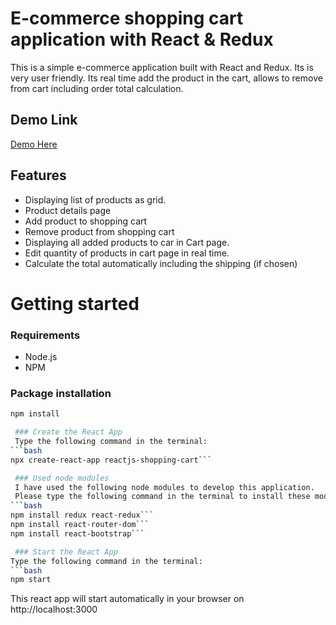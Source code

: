 # E-commerce shopping cart application with React & Redux

This is a simple e-commerce application built with React and Redux. Its is very user friendly. Its real time add the product in the cart, allows to remove from cart including order total calculation.

## Demo Link
[Demo Here](https://kajem.github.io/reactjs-shooping-cart)

## Features
* Displaying list of products as grid.
* Product details page
* Add product to shopping cart
* Remove product from shopping cart
* Displaying all added products to car in Cart page.
* Edit quantity of products in cart page in real time.
* Calculate the total automatically including the shipping (if chosen)

# Getting started
### Requirements

* Node.js
* NPM

### Package installation
```bash
npm install

 ### Create the React App
 Type the following command in the terminal: 
```bash
npx create-react-app reactjs-shopping-cart```

 ### Used node modules
 I have used the following node modules to develop this application.
 Please type the following command in the terminal to install these modules: 
```bash
npm install redux react-redux```
npm install react-router-dom```
npm install react-bootstrap```

 ### Start the React App
Type the following command in the terminal: 
```bash
npm start
```
This react app will start automatically in your browser on http://localhost:3000

